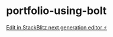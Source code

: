 # portfolio-using-bolt

[Edit in StackBlitz next generation editor ⚡️](https://stackblitz.com/~/github.com/Nyakuvengwa/portfolio-using-bolt)